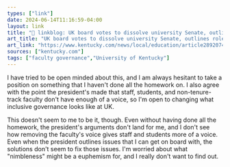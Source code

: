 ```yaml
---
types: ["link"]
date: 2024-06-14T11:16:59-04:00
layout: link
title: "🔗 linkblog: UK board votes to dissolve university Senate, outlines role of new faculty body'"
art_title: "UK board votes to dissolve university Senate, outlines role of new faculty body"
art_link: "https://www.kentucky.com/news/local/education/article289207494.html#storylink=rss"
sources: ["kentucky.com"]
tags: ["faculty governance","University of Kentucky"]
---
```

I have tried to be open minded about this, and I am always hesitant to take a position on something that I haven't done all the homework on. I also agree with the point the president's made that staff, students, and non-tenure-track faculty don't have enough of a voice, so I'm open to changing what inclusive governance looks like at UK.

This doesn't seem to me to be it, though. Even without having done all the homework, the president's arguments don't land for me, and I don't see how removing the faculty's voice gives staff and students more of a voice. Even when the president outlines issues that I can get on board with, the solutions don't seem to fix those issues. I'm worried about what "nimbleness" might be a euphemism for, and I really don't want to find out.

